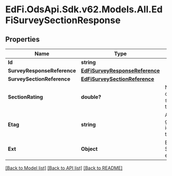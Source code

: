 # EdFi.OdsApi.Sdk.v62.Models.All.EdFiSurveySectionResponse

## Properties

Name | Type | Description | Notes
------------ | ------------- | ------------- | -------------
**Id** | **string** |  | [optional] 
**SurveyResponseReference** | [**EdFiSurveyResponseReference**](EdFiSurveyResponseReference.md) |  | 
**SurveySectionReference** | [**EdFiSurveySectionReference**](EdFiSurveySectionReference.md) |  | 
**SectionRating** | **double?** | Numeric rating computed from the survey responses for the section. | [optional] 
**Etag** | **string** | A unique system-generated value that identifies the version of the resource. | [optional] 
**Ext** | **Object** | Extensions to the SurveySectionResponse entity. | [optional] 

[[Back to Model list]](../README.md#documentation-for-models) [[Back to API list]](../README.md#documentation-for-api-endpoints) [[Back to README]](../README.md)

